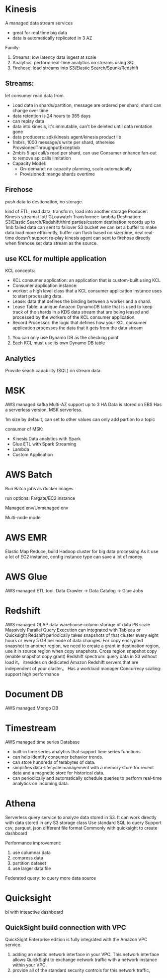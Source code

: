 # Kinesis

A managed data stream services

- great for real time big data
- data is automatically replicated in 3 AZ

Family:

1. Streams: low latency data ingest at scale
2. Analytics: perform real-time analytics on streams using SQL
3. Firehose: load streams into S3/Elastic Search/Spunk/Redshift

## Streams:

let consumer read data from.

- Load data in shards/partition, message are ordered per shard, shard can change over time
- data retention is 24 hours to 365 days
- can replay data
- data into kinesis, it's immutable, can't be deleted until data rentation gone
- data producers: sdk/kinesis agent/kinesis product lib
- 1mb/s, 1000 message/s write per shard, othereise ProvsionedThroughputExceptiob
- 2mb/s 5 api call/s read per shard, can use Consumer enhance fan-out to remove api calls limitation
- Capacity Model:
  - On-demand: no capacity planning, scale automatically
  * Provisioned: mange shards overtime

## Firehose

push data to destionation, no storage.

kind of ETL, read data, transform, load into another storage
Producer: Kinesis streams/ Iot/ CLouwatch
Transformer: lambda
Destination: S3/Elastic Search/Redshift/third parties/custom destination
records up to 1mb
failed data can sent to failover S3 bucket
we can set a buffer to make data load more efficiently, buffer can flush based on size/time, neal real-time
doesn't support re-play
kinesis agent can sent to firehose directly when firehose set data stream as the source.

## use KCL for multiple application

KCL concepts:

- KCL consumer application: an application that is custom-built using KCL
- Consumer application instance:
- worker: a high level class that a KCL consumer application instance uses to start processing data.
- Lease: data that defines the binding between a worker and a shard.
- Lease Table: a unique Amazon DynamoDB table that is used to keep track of the shards in a KDS data stream that are being leased and processed by the workers of the KCL consumer application.
- Record Processor: the logic that defines how your KCL consumer application processes the data that it gets from the data stream

1. You can only use Dynamo DB as the checking point
2. Each KCL must use its own Dynamo DB table

## Analytics

Provide seach capability (SQL) on stream data.

# MSK

AWS managed kafka
Multi-AZ support up to 3 HA
Data is stored on EBS
Has a serverless version, MSK serverless.

1m size by default, can set to other values
can only add partion to a topic

consumer of MSK:

- Kinesis Data analytics with Spark
- Glue ETL with Spark Streaming
- Lambda
- Custom Application

# AWS Batch

Run Batch jobs as docker images

run options: Fargate/EC2 instance

Managed env/Unmanaged env

Multi-node mode

# AWS EMR

Elastic Map Reduce, build Hadoop cluster for big data processing
As it use a lot of EC2 instance, config instance type can save a lot of money.

# AWS Glue

AWS managed ETL tool.
Data Crawler -> Data Catalog -> Glue Jobs

# Redshift

AWS managed OLAP data warehouse
column storage of data
PB scale
Massively Parallel Query Execution
can integrated with Tableau or Quicksight
Redshift periodically takes snapshots of that cluster every eight hours or every 5 GB per node of data changes. For copy encrypted snapshot to another region, we need to create a grant in destination region, use it in source region when copy snapshots.
Cross region snapshot copy (enable snapshot copy grant)
Redshift spectrum: query data in S3 without load it， itresides on dedicated Amazon Redshift servers that are independent of your cluster。
Has a workload manager
Concurrecy scaling: support high performance

# Document DB

AWS managed Mongo DB

# Timestream

AWS managed time series Database

- built-in time series analytics that support time series functions
- can help identify consumer behavior trends.
- can store hundreds of terabytes of data.
- simplifies data-lifecycle management with a memory store for recent data and a magnetic store for historical data.
- can periodically and automatically schedule queries to perform real-time analytics on incoming data.

# Athena

Serverless query service to analyze data stored in S3. It can work directly with data stored in any S3 storage class
Use standard SQL to query
Support csv, parquet, json different file format
Commonly with quicksight to create dashboard

Performance improvement:

1. use columnar data
2. compress data
3. partition dataset
4. use larger data file

Federated query: to query more data source

# Quicksight

bi with inteactive dashboard

## QuickSight build connection with VPC

QuickSight Enterprise edition is fully integrated with the Amazon VPC service.

1. adding an elastic network interface in your VPC. This network interface allows QuickSight to exchange network traffic with a network instance within your VPC.
2. provide all of the standard security controls for this network traffic,
